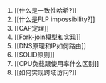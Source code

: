 1. [[什么是一致性哈希?]]
2. [[什么是FLP impossibility?]]
3. [[CAP定理]]
4. [[Fork-join模型和实现]]
5. [[DNS原理和IP如何路由]]
6. [[SOLID原则]]
7. [[CPU负载跟使用率什么区别]]
8. [[如何实现跨域访问?]]